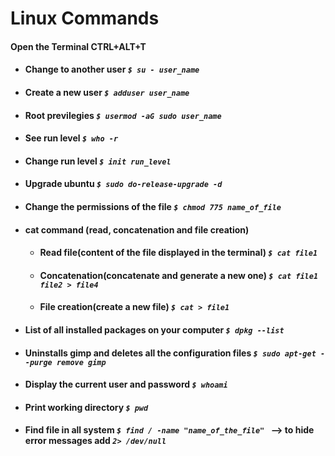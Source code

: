 # Linux Commands

#### Open the Terminal CTRL+ALT+T

* #### Change to another user *`$ su - user_name`*

* #### Create a new user *`$ adduser user_name`*

* #### Root previlegies *`$ usermod -aG sudo user_name`*

* #### See run level *`$ who -r`*

* #### Change run level *`$ init run_level`*

* #### Upgrade ubuntu *`$ sudo do-release-upgrade -d`*

* #### Change the permissions of the file *`$ chmod 775 name_of_file`*

* #### cat command (read, concatenation and file creation)
     - #### Read file(content of the file displayed in the terminal) *`$ cat file1`*
     - #### Concatenation(concatenate and generate a new one) *`$ cat file1 file2 > file4`*
     - #### File creation(create a new file) *`$ cat > file1`* 
     
* #### List of all installed packages on your computer *`$ dpkg --list`*     

* #### Uninstalls gimp and deletes all the configuration files *`$ sudo apt-get --purge remove gimp`*   

* #### Display the current user and password *`$ whoami `*

* #### Print working directory *`$ pwd `*

* #### Find file in all system *`$ find / -name "name_of_the_file" `* --> to hide error messages add *`2> /dev/null`*
